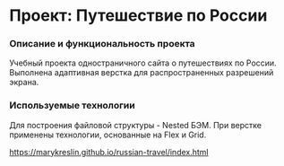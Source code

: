# Проект: Путешествие по России

### Описание и функциональность проекта
Учебный проекта одностраничного сайта о путешествиях по России. Выполнена адаптивная верстка для распространенных разрешений экрана.

### Используемые технологии
Для построения файловой структуры - Nested БЭМ.
При верстке применены технологии, основанные на  Flex  и Grid.

 https://marykreslin.github.io/russian-travel/index.html
